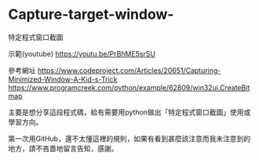 # Capture-target-window-
特定程式窗口截圖

示範(youtube)
https://youtu.be/PrBhME5srSU

參考網址
https://www.codeproject.com/Articles/20651/Capturing-Minimized-Window-A-Kid-s-Trick
https://www.programcreek.com/python/example/62809/win32ui.CreateBitmap

主要是想分享這段程式碼，給有需要用python做出「特定程式窗口截圖」使用或學習方向。

第一次用GitHub，還不太懂這裡的規則，如果有看到甚麼該注意而我未注意到的地方，請不吝嗇地留言告知，感謝。

